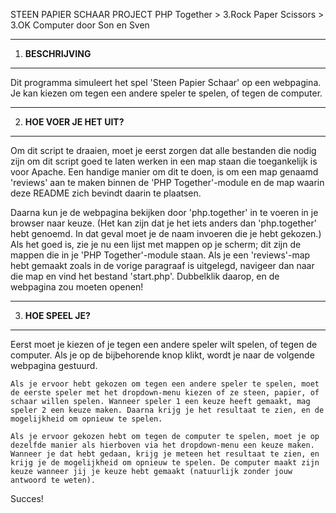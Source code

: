 STEEN PAPIER SCHAAR PROJECT
PHP Together > 3.Rock Paper Scissors > 3.OK Computer
door Son en Sven

---

1. **BESCHRIJVING**

---

Dit programma simuleert het spel 'Steen Papier Schaar' op een webpagina. Je kan kiezen om tegen een andere speler te spelen, of tegen de computer.

---

2. **HOE VOER JE HET UIT?**

---

Om dit script te draaien, moet je eerst zorgen dat alle bestanden die nodig zijn om dit script goed te laten werken in een map staan die toegankelijk is voor Apache. Een handige manier om dit te doen, is om een map genaamd 'reviews' aan te maken binnen de 'PHP Together'-module en de map waarin deze README zich bevindt daarin te plaatsen.

Daarna kun je de webpagina bekijken door 'php.together' in te voeren in je browser naar keuze. (Het kan zijn dat je het iets anders dan 'php.together' hebt genoemd. In dat geval moet je de naam invoeren die je hebt gekozen.) Als het goed is, zie je nu een lijst met mappen op je scherm; dit zijn de mappen die in je 'PHP Together'-module staan. Als je een 'reviews'-map hebt gemaakt zoals in de vorige paragraaf is uitgelegd, navigeer dan naar die map en vind het bestand 'start.php'. Dubbelklik daarop, en de webpagina zou moeten openen!

---

3. **HOE SPEEL JE?**

---

Eerst moet je kiezen of je tegen een andere speler wilt spelen, of tegen de computer. Als je op de bijbehorende knop klikt, wordt je naar de volgende webpagina gestuurd.

    Als je ervoor hebt gekozen om tegen een andere speler te spelen, moet de eerste speler met het dropdown-menu kiezen of ze steen, papier, of schaar willen spelen. Wanneer speler 1 een keuze heeft gemaakt, mag speler 2 een keuze maken. Daarna krijg je het resultaat te zien, en de mogelijkheid om opnieuw te spelen.

    Als je ervoor gekozen hebt om tegen de computer te spelen, moet je op dezelfde manier als hierboven via het dropdown-menu een keuze maken. Wanneer je dat hebt gedaan, krijg je meteen het resultaat te zien, en krijg je de mogelijkheid om opnieuw te spelen. De computer maakt zijn keuze wanneer jij je keuze hebt gemaakt (natuurlijk zonder jouw antwoord te weten).

Succes!
